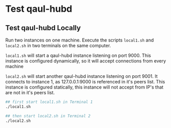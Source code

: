 # Test qaul-hubd

## Test qaul-hubd Locally

Run two instances on one machine.
Execute the scripts `local1.sh` and `local2.sh` in two terminals on the same computer.

`local1.sh` will start a qaul-hubd instance listening on port 9000.
This instance is configured dynamically, so it will accept connections from every machine

`local2.sh` will start another qaul-hubd instance listening on port 9001.
It connects to instance 1, as 127.0.0.1:9000 is referenced in it's peers list.
This instance is configured statically, this instance will not accept from IP's that are not in it's peers list.

```sh
## first start local1.sh in Terminal 1
./local1.sh

## then start local2.sh in Terminal 2
./local2.sh
```
